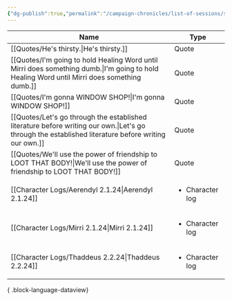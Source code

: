 ```yaml
---
{"dg-publish":true,"permalink":"/campaign-chronicles/list-of-sessions/session-16/","tags":["Event"]}
---
```



| Name                                                                                                                                                   | Type                            |
| ------------------------------------------------------------------------------------------------------------------------------------------------------ | ------------------------------- |
| [[Quotes/He's thirsty.\|He's thirsty.]]                                                                                                             | Quote                           |
| [[Quotes/I'm going to hold Healing Word until Mirri does something dumb.\|I'm going to hold Healing Word until Mirri does something dumb.]]         | Quote                           |
| [[Quotes/I'm gonna WINDOW SHOP!\|I'm gonna WINDOW SHOP!]]                                                                                           | Quote                           |
| [[Quotes/Let's go through the established literature before writing our own.\|Let's go through the established literature before writing our own.]] | Quote                           |
| [[Quotes/We'll use the power of friendship to LOOT THAT BODY!\|We'll use the power of friendship to LOOT THAT BODY!]]                               | Quote                           |
| [[Character Logs/Aerendyl 2.1.24\|Aerendyl 2.1.24]]                                                                                                 | <ul><li>Character log</li></ul> |
| [[Character Logs/Mirri 2.1.24\|Mirri 2.1.24]]                                                                                                       | <ul><li>Character log</li></ul> |
| [[Character Logs/Thaddeus 2.2.24\|Thaddeus 2.2.24]]                                                                                                 | <ul><li>Character log</li></ul> |

{ .block-language-dataview}